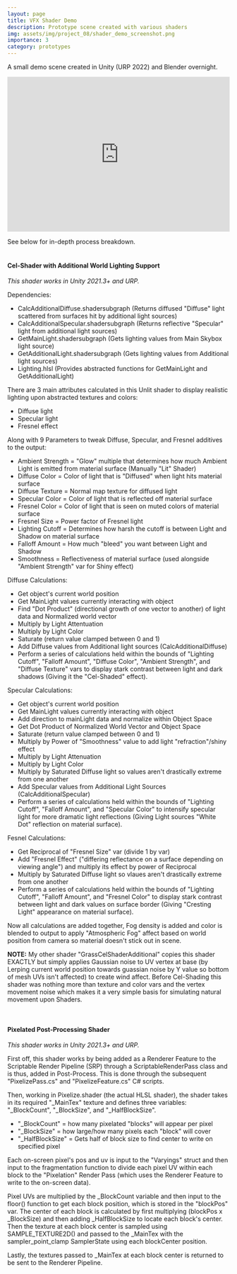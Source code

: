 ```yaml
---
layout: page
title: VFX Shader Demo
description: Prototype scene created with various shaders
img: assets/img/project_08/shader_demo_screenshot.png
importance: 3
category: prototypes
---
```


A small demo scene created in Unity (URP 2022) and Blender overnight.

<iframe width="100%" height="350" src="https://www.youtube.com/embed/TOUCV7deUA0?si=j7zkpcR76VWBPa82" title="YouTube video player" frameborder="0" align="center" allow="accelerometer; autoplay; clipboard-write; encrypted-media; gyroscope; picture-in-picture; web-share" allowfullscreen></iframe>
<br>

See below for in-depth process breakdown.
<br>
<br>

<h4>Cel-Shader with Additional World Lighting Support</h4>

<i>This shader works in Unity 2021.3+ and URP.</i>

Dependencies:
<ul>
<li>CalcAdditionalDiffuse.shadersubgraph (Returns diffused "Diffuse" light scattered from surfaces hit by additional light sources)</li>
<li>CalcAdditionalSpecular.shadersubgraph (Returns reflective "Specular" light from additional light sources)</li>
<li>GetMainLight.shadersubgraph (Gets lighting values from Main Skybox light source)</li>
<li>GetAdditionalLight.shadersubgraph (Gets lighting values from Additional light sources)</li>
<li>Lighting.hlsl (Provides abstracted functions for GetMainLight and GetAdditionalLight)</li>
</ul>

There are 3 main attributes calculated in this Unlit shader to display realistic lighting upon abstracted textures and colors: 
<ul>
<li>Diffuse light</li>
<li>Specular light</li>
<li>Fresnel effect</li>
</ul>

Along with 9 Parameters to tweak Diffuse, Specular, and Fresnel additives to the output:
<ul>
<li>Ambient Strength = "Glow" multiple that determines how much Ambient Light is emitted from material surface (Manually "Lit" Shader)</li>
<li>Diffuse Color = Color of light that is "Diffused" when light hits material surface</li>
<li>Diffuse Texture = Normal map texture for diffused light</li>
<li>Specular Color = Color of light that is reflected off material surface</li>
<li>Fresnel Color = Color of light that is seen on muted colors of material surface</li>
<li>Fresnel Size = Power factor of Fresnel light</li>
<li>Lighting Cutoff = Determines how harsh the cutoff is between Light and Shadow on material surface</li>
<li>Falloff Amount = How much "bleed" you want between Light and Shadow</li>
<li>Smoothness = Reflectiveness of material surface (used alongside "Ambient Strength" var for Shiny effect)</li>
</ul>

Diffuse Calculations:
<ul>
<li>Get object's current world position</li>
<li>Get MainLight values currently interacting with object</li>
<li>Find "Dot Product" (directional growth of one vector to another) of light data and Normalized world vector</li>
<li>Multiply by Light Attentuation</li>
<li>Multiply by Light Color</li>
<li>Saturate (return value clamped between 0 and 1)</li>
<li>Add Diffuse values from Additional light sources (CalcAdditionalDiffuse)</li>
<li>Perform a series of calculations held within the bounds of "Lighting Cutoff", "Falloff Amount", "Diffuse Color", "Ambient Strength", and "Diffuse Texture" vars to display stark contrast between light and dark shadows (Giving it the "Cel-Shaded" effect).</li>
</ul>

Specular Calculations:
<ul>
<li>Get object's current world position</li>
<li>Get MainLight values currently interacting with object</li>
<li>Add direction to mainLight data and normalize within Object Space</li>
<li>Get Dot Product of Normalized World Vector and Object Space</li>
<li>Saturate (return value clamped between 0 and 1)</li>
<li>Multiply by Power of "Smoothness" value to add light "refraction"/shiny effect</li>
<li>Multiply by Light Attenuation</li>
<li>Multiply by Light Color</li>
<li>Multiply by Saturated Diffuse light so values aren't drastically extreme from one another</li>
<li>Add Specular values from Additional Light Sources (CalcAdditionalSpecular)</li>
<li>Perform a series of calculations held within the bounds of "Lighting Cutoff", "Falloff Amount", and "Specular Color" to intensify specular light for more dramatic light reflections (Giving Light sources "White Dot" reflection on material surface).</li>
</ul>

Fesnel Calculations:
<ul>
<li>Get Reciprocal of "Fresnel Size" var (divide 1 by var)</li>
<li>Add "Fresnel Effect" ("differing reflectance on a surface depending on viewing angle") and multiply its effect by power of Reciprocal</li>
<li>Multiply by Saturated Diffuse light so vlaues aren't drastically extreme from one another</li>
<li>Perform a series of calculations held within the bounds of "Lighting Cutoff", "Falloff Amount", and "Fresnel Color" to display stark contrast between light and dark values on surface border (Giving "Cresting Light" appearance on material surface).</li>
</ul>

Now all calculations are added together, Fog density is added and color is blended to output to apply "Atmospheric Fog" affect based on world 
position from camera so material doesn't stick out in scene.

<strong>NOTE:</strong> My other shader "GrassCelShaderAdditional" copies this shader EXACTLY but simply applies Gaussian noise to UV vertex at base (by Lerping current world position towards guassian noise by Y value so bottom of mesh UVs isn't affected) to create wind affect. Before Cel-Shading this shader was nothing more than texture and color vars and the vertex movement noise which makes it a very simple basis for simulating natural movement upon Shaders.

<br>

<h4>Pixelated Post-Processing Shader</h4>

<i>This shader works in Unity 2021.3+ and URP.</i>

First off, this shader works by being added as a Renderer Feature to the Scriptable Render Pipeline (SRP) through a ScriptableRenderPass class and is thus,
added in Post-Process. This is done through the subsequent "PixelizePass.cs" and "PixelizeFeature.cs" C# scripts.

Then, working in Pixelize.shader (the actual HLSL shader), the shader takes in its required "_MainTex" texture and defines three variables: "_BlockCount",
"_BlockSize", and "_HalfBlockSize".

<ul>
<li>"_BlockCount" = how many pixelated "blocks" will appear per pixel</li>
<li>"_BlockSize" = how large/how many pixels each "block" will cover</li>
<li>"_HalfBlockSize" = Gets half of block size to find center to write on specified pixel</li>
</ul>

Each on-screen pixel's pos and uv is input to the "Varyings" struct and then input to the fragmentation function to divide each pixel UV within each block 
to the "Pixelation" Render Pass (which uses the Renderer Feature to write to the on-screen data).

Pixel UVs are multiplied by the _BlockCount variable and then input to the floor() function to get each block position, which is stored in the "blockPos" var.
The center of each block is calculated by first multiplying (blockPos x _BlockSize) and then adding _HalfBlockSize to locate each block's center.
Then the texture at each block center is sampled using SAMPLE_TEXTURE2D() and passed to the _MainTex with the sampler_point_clamp SamplerState using
each blockCenter position.

Lastly, the textures passed to _MainTex at each block center is returned to be sent to the Renderer Pipeline.
